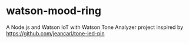 # watson-mood-ring
A Node.js and Watson IoT with Watson Tone Analyzer project inspired by https://github.com/jeancarl/tone-led-pin
